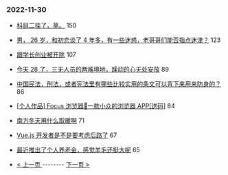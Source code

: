### 2022-11-30 
- [科目二挂了，草。](https://www.v2ex.com/t/899050) 150
- [男， 26 岁，和初恋谈了 4 年多，有一些迷惑，老哥哥们能否指点迷津？](https://www.v2ex.com/t/899026) 123
- [跟学长创业被开除](https://www.v2ex.com/t/899021) 107
- [今天 28 了，三无人员的两难境地，躁动的心无处安放](https://www.v2ex.com/t/898993) 89
- [中国民法，刑法，或者宪法里有哪些比较实用的条文可以背下来用来防身的？](https://www.v2ex.com/t/899084) 86
- [[个人作品] Focus 浏览器🚀一款小众的浏览器 APP[送码]](https://www.v2ex.com/t/899004) 84
- [南方冬天用什么取暖啊](https://www.v2ex.com/t/899099) 71
- [Vue.js 开发者是不是要考虑后路了](https://www.v2ex.com/t/899106) 67
- [最近推出了个人养老金，感觉羊毛还挺大呢](https://www.v2ex.com/t/898978) 65 

- [ < 上一页 ](https://github.com/able8/v2ex-hot-record/blob/master/2022-11-29.md) -------- [ 下一页 > ](https://github.com/able8/v2ex-hot-record/blob/master/2022-12-01.md)